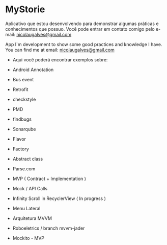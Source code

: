 # MyStorie

Aplicativo que estou desenvolvendo para demonstrar algumas práticas e conhecimentos que possuo.
Você pode entrar em contato comigo pelo e-mail: nicolaugalves@gmail.com

App I`m development to show some good practices and knowledge I have.
You can find me at email: nicolaugalves@gmail.com


- Aqui você poderá encontrar exemplos sobre:

- Android Annotation
- Bus event
- Retrofit
- checkstyle
- PMD
- findbugs
- Sonarqube
- Flavor
- Factory
- Abstract class
- Parse.com
- MVP ( Contract + Implementation )
- Mock / API Calls
- Infinity Scroll in RecyclerView ( In progress )
- Menu Lateral
- Arquitetura MVVM
- Roboeletrics / branch mvvm-jader
- Mockito - MVP
